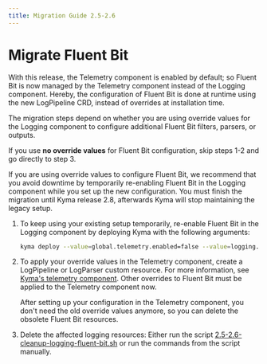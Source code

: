 ```yaml
---
title: Migration Guide 2.5-2.6
---
```


# Migrate Fluent Bit

With this release, the Telemetry component is enabled by default; so Fluent Bit is now managed by the Telemetry component instead of the Logging component. Hereby, the configuration of Fluent Bit is done at runtime using the new LogPipeline CRD, instead of overrides at installation time.

The migration steps depend on whether you are using override values for the Logging component to configure additional Fluent Bit filters, parsers, or outputs.

If you use **no override values** for Fluent Bit configuration, skip steps 1-2 and go directly to step 3.

If you are using override values to configure Fluent Bit, we recommend that you avoid downtime by temporarily re-enabling Fluent Bit in the Logging component while you set up the new configuration. You must finish the migration until Kyma release 2.8, afterwards Kyma will stop maintaining the legacy setup.

1. To keep using your existing setup temporarily, re-enable Fluent Bit in the Logging component by deploying Kyma with the following arguments:
   
   ```bash
   kyma deploy --value=global.telemetry.enabled=false --value=logging.fluent-bit.enabled=true
   ```

2. To apply your override values in the Telemetry component, create a LogPipeline or LogParser custom resource. For more information, see [Kyma's telemetry component](./01-overview/main-areas/observability/obsv-04-telemetry-in-kyma.md). Other overrides to Fluent Bit must be applied to the Telemetry component now.

   After setting up your configuration in the Telemetry component, you don't need the old override values anymore, so you can delete the obsolete Fluent Bit resources.

3. Delete the affected logging resources: Either run the script [2.5-2.6-cleanup-logging-fluent-bit.sh](./assets/2.5-2.6-cleanup-logging-fluent-bit.sh) or run the commands from the script manually.
